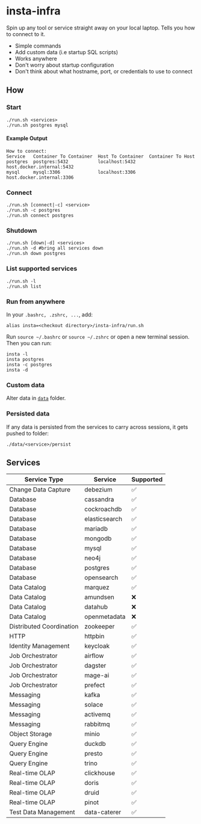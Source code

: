 # insta-infra

Spin up any tool or service straight away on your local laptop. Tells you how to connect to it.

- Simple commands
- Add custom data (i.e startup SQL scripts)
- Works anywhere
- Don't worry about startup configuration
- Don't think about what hostname, port, or credentials to use to connect

## How

### Start

```shell
./run.sh <services>
./run.sh postgres mysql
```

#### Example Output

```shell
How to connect:
Service   Container To Container  Host To Container  Container To Host
postgres  postgres:5432           localhost:5432     host.docker.internal:5432
mysql     mysql:3306              localhost:3306     host.docker.internal:3306
```

### Connect

```shell
./run.sh [connect|-c] <service>
./run.sh -c postgres
./run.sh connect postgres
```

### Shutdown

```shell
./run.sh [down|-d] <services>
./run.sh -d #bring all services down
./run.sh down postgres
```

### List supported services

```shell
./run.sh -l
./run.sh list
```

### Run from anywhere

In your `.bashrc, .zshrc, ...`, add:

```shell
alias insta=<checkout directory>/insta-infra/run.sh
```

Run `source ~/.bashrc` or `source ~/.zshrc` or open a new terminal session. Then you can run:

```shell
insta -l
insta postgres
insta -c postgres
insta -d
```

### Custom data

Alter data in [`data`](data) folder.

### Persisted data

If any data is persisted from the services to carry across sessions, it gets pushed to folder:

`./data/<service>/persist`

## Services

| Service Type             | Service       | Supported |
|--------------------------|---------------|-----------|
| Change Data Capture      | debezium      | ✅         |
| Database                 | cassandra     | ✅         |
| Database                 | cockroachdb   | ✅         |
| Database                 | elasticsearch | ✅         |
| Database                 | mariadb       | ✅         |
| Database                 | mongodb       | ✅         |
| Database                 | mysql         | ✅         |
| Database                 | neo4j         | ✅         |
| Database                 | postgres      | ✅         |
| Database                 | opensearch    | ✅         |
| Data Catalog             | marquez       | ✅         |
| Data Catalog             | amundsen      | ❌         |
| Data Catalog             | datahub       | ❌         |
| Data Catalog             | openmetadata  | ❌         |
| Distributed Coordination | zookeeper     | ✅         |
| HTTP                     | httpbin       | ✅         |
| Identity Management      | keycloak      | ✅         |
| Job Orchestrator         | airflow       | ✅         |
| Job Orchestrator         | dagster       | ✅         |
| Job Orchestrator         | mage-ai       | ✅         |
| Job Orchestrator         | prefect       | ✅         |
| Messaging                | kafka         | ✅         |
| Messaging                | solace        | ✅         |
| Messaging                | activemq      | ✅         |
| Messaging                | rabbitmq      | ✅         |
| Object Storage           | minio         | ✅         |
| Query Engine             | duckdb        | ✅         |
| Query Engine             | presto        | ✅         |
| Query Engine             | trino         | ✅         |
| Real-time OLAP           | clickhouse    | ✅         |
| Real-time OLAP           | doris         | ✅         |
| Real-time OLAP           | druid         | ✅         |
| Real-time OLAP           | pinot         | ✅         |
| Test Data Management     | data-caterer  | ✅         |
